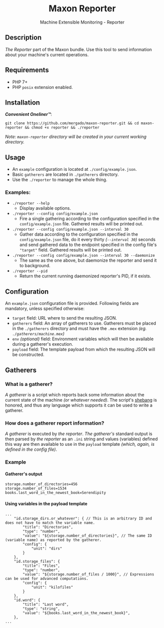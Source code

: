 <p>
  <h1 align="center">Maxon Reporter</h1>
  <p align="center">Machine Extensible Monitoring - Reporter</p>
</p>

## Description
*The Reporter* part of the Maxon bundle. Use this tool to send information about your machine's current operations.

## Requirements
- PHP 7+
- PHP `posix` extension enabled.

## Installation

***Convenient Oneliner™***:

`git clone https://github.com/mergado/maxon-reporter.git && cd maxon-reporter && chmod +x reporter && ./reporter`

*Note: `maxon-reporter` directory will be created in your current working directory.*

## Usage

- An `example` configuration is located at `./config/example.json`.
- Basic `gatherers` are located in `./gatherers` directory.
- Use the `./reporter` to manage the whole thing.

### Examples:
- `./reporter --help`
  - Display available options.
- `./reporter --config config/example.json`
  - Fire a single gathering according to the configuration specified in the `config/example.json` file. Gathered results will be printed out.
- `./reporter --config config/example.json --interval 30`
  - Gather data according to the configuration specified in the `config/example.json` file, do it every thirty *(`--interval 30`)* seconds and send gathered data to the endpoint specified in the config file's `"target"` field. Gathered results will be printed out.
- `./reporter --config config/example.json --interval 30 --daemonize`
  - The same as the one above, but daemonize the reporter and send it to background.
- `./reporter --pid`
  - Return the current running daemonized reporter's PID, if it exists.

## Configuration

An `example.json` configuration file is provided. Following fields are mandatory, unless specified otherwise:
- `target` field: URL where to send the resulting JSON.
- `gatherers` field: An array of gatherers to use. Gatherers must be placed in the `./gatherers` directory and must have the `.mex` extension *(eg. `./gatherers/machine.mex`)*
- `env` *(optional)* field: Environment variables which will then be available during a gatherer's execution.
- `payload` field: The template payload from which the resulting JSON will be constructed.

## Gatherers

### What is a gatherer?
*A gatherer* is a script which reports back some information about the current state of the machine *(or whatever needed)*. The script's [shebang](https://en.wikipedia.org/wiki/Shebang_(Unix)) is honored, and thus any language which supports it can be used to write a gatherer.

### How does a gatherer report information?
*A gatherer* is executed by *the reporter*. *The gatherer's* standard output is then parsed by *the reporter* as an `.ini` string and values (variables) defined this way are then available to use in the `payload` template *(which, again, is defined in the config file)*.

### Example

#### Gatherer's output
```
storage.number_of_directories=456
storage.number_of_files=1534
books.last_word_in_the_newest_book=Serendipity
```

#### Using variables in the payload template
```
...
	"id.storage_dirs.or_whatever": { // This is an arbitrary ID and does not have to match the variable name.
		"title": "Directories",
		"type": "number",
		"value": "${storage.number_of_directories}", // The same ID (variable name) as reported by the gatherer.
		"config": {
			"unit": "dirs"
		}
	},
	"id.storage_files": {
		"title": "Files",
		"type": "number",
		"value": "${storage.number_of_files / 1000}", // Expressions can be used for advanced computations.
		"config": {
			"unit": "kilofiles"
		}
	},
	"id.word": {
		"title": "Last word",
		"type": "string",
		"value": "${books.last_word_in_the_newest_book}",
	},
...
```
